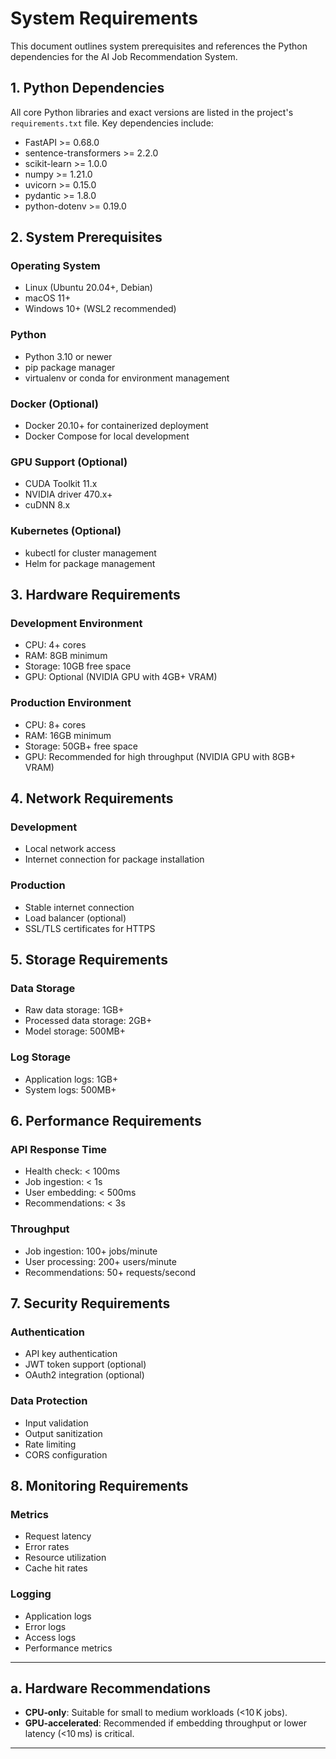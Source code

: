 # System Requirements

This document outlines system prerequisites and references the Python dependencies for the AI Job Recommendation System.

## 1. Python Dependencies

All core Python libraries and exact versions are listed in the project's `requirements.txt` file. Key dependencies include:

- FastAPI >= 0.68.0
- sentence-transformers >= 2.2.0
- scikit-learn >= 1.0.0
- numpy >= 1.21.0
- uvicorn >= 0.15.0
- pydantic >= 1.8.0
- python-dotenv >= 0.19.0

## 2. System Prerequisites

### Operating System
- Linux (Ubuntu 20.04+, Debian)
- macOS 11+
- Windows 10+ (WSL2 recommended)

### Python
- Python 3.10 or newer
- pip package manager
- virtualenv or conda for environment management

### Docker (Optional)
- Docker 20.10+ for containerized deployment
- Docker Compose for local development

### GPU Support (Optional)
- CUDA Toolkit 11.x
- NVIDIA driver 470.x+
- cuDNN 8.x

### Kubernetes (Optional)
- kubectl for cluster management
- Helm for package management

## 3. Hardware Requirements

### Development Environment
- CPU: 4+ cores
- RAM: 8GB minimum
- Storage: 10GB free space
- GPU: Optional (NVIDIA GPU with 4GB+ VRAM)

### Production Environment
- CPU: 8+ cores
- RAM: 16GB minimum
- Storage: 50GB+ free space
- GPU: Recommended for high throughput (NVIDIA GPU with 8GB+ VRAM)

## 4. Network Requirements

### Development
- Local network access
- Internet connection for package installation

### Production
- Stable internet connection
- Load balancer (optional)
- SSL/TLS certificates for HTTPS

## 5. Storage Requirements

### Data Storage
- Raw data storage: 1GB+
- Processed data storage: 2GB+
- Model storage: 500MB+

### Log Storage
- Application logs: 1GB+
- System logs: 500MB+

## 6. Performance Requirements

### API Response Time
- Health check: < 100ms
- Job ingestion: < 1s
- User embedding: < 500ms
- Recommendations: < 3s

### Throughput
- Job ingestion: 100+ jobs/minute
- User processing: 200+ users/minute
- Recommendations: 50+ requests/second

## 7. Security Requirements

### Authentication
- API key authentication
- JWT token support (optional)
- OAuth2 integration (optional)

### Data Protection
- Input validation
- Output sanitization
- Rate limiting
- CORS configuration

## 8. Monitoring Requirements

### Metrics
- Request latency
- Error rates
- Resource utilization
- Cache hit rates

### Logging
- Application logs
- Error logs
- Access logs
- Performance metrics

---

## a. Hardware Recommendations

* **CPU‑only**: Suitable for small to medium workloads (<10 K jobs).
* **GPU‑accelerated**: Recommended if embedding throughput or lower latency (<10 ms) is critical.

---

